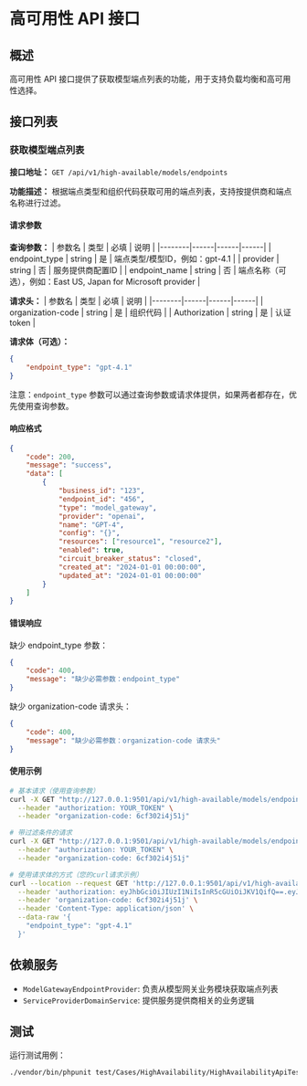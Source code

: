 # 高可用性 API 接口

## 概述

高可用性 API 接口提供了获取模型端点列表的功能，用于支持负载均衡和高可用性选择。

## 接口列表

### 获取模型端点列表

**接口地址：** `GET /api/v1/high-available/models/endpoints`

**功能描述：** 根据端点类型和组织代码获取可用的端点列表，支持按提供商和端点名称进行过滤。

#### 请求参数

**查询参数：**
| 参数名 | 类型 | 必填 | 说明 |
|--------|------|------|------|
| endpoint_type | string | 是 | 端点类型/模型ID，例如：gpt-4.1 |
| provider | string | 否 | 服务提供商配置ID |
| endpoint_name | string | 否 | 端点名称（可选），例如：East US, Japan for Microsoft provider |

**请求头：**
| 参数名 | 类型 | 必填 | 说明 |
|--------|------|------|------|
| organization-code | string | 是 | 组织代码 |
| Authorization | string | 是 | 认证token |

**请求体（可选）：**
```json
{
    "endpoint_type": "gpt-4.1"
}
```

注意：`endpoint_type` 参数可以通过查询参数或请求体提供，如果两者都存在，优先使用查询参数。

#### 响应格式

```json
{
    "code": 200,
    "message": "success",
    "data": [
        {
            "business_id": "123",
            "endpoint_id": "456",
            "type": "model_gateway",
            "provider": "openai",
            "name": "GPT-4",
            "config": "{}",
            "resources": ["resource1", "resource2"],
            "enabled": true,
            "circuit_breaker_status": "closed",
            "created_at": "2024-01-01 00:00:00",
            "updated_at": "2024-01-01 00:00:00"
        }
    ]
}
```

#### 错误响应

缺少 endpoint_type 参数：
```json
{
    "code": 400,
    "message": "缺少必需参数：endpoint_type"
}
```

缺少 organization-code 请求头：
```json
{
    "code": 400,
    "message": "缺少必需参数：organization-code 请求头"
}
```

#### 使用示例

```bash
# 基本请求（使用查询参数）
curl -X GET "http://127.0.0.1:9501/api/v1/high-available/models/endpoints?endpoint_type=gpt-4.1" \
  --header "authorization: YOUR_TOKEN" \
  --header "organization-code: 6cf302i4j51j"

# 带过滤条件的请求
curl -X GET "http://127.0.0.1:9501/api/v1/high-available/models/endpoints?endpoint_type=gpt-4.1&provider=openai&endpoint_name=us-east" \
  --header "authorization: YOUR_TOKEN" \
  --header "organization-code: 6cf302i4j51j"

# 使用请求体的方式（您的curl请求示例）
curl --location --request GET 'http://127.0.0.1:9501/api/v1/high-available/models/endpoints' \
  --header 'authorization: eyJhbGciOiJIUzI1NiIsInR5cGUiOiJKV1QifQ==.eyJpc3MiOjU5NTY5MzM5NjYxMTQ3MzQwOCwiZXhwIjoxNzQ3MTA3MTMzLCJzdWIiOiJKc29uIFdlYiBUb2tlbiIsImF1ZCI6bnVsbCwibmJmIjpudWxsLCJpYXQiOjE3NDcwMjA3MzMsImp0aSI6NzgwMzk1MjgwMzcyNDM2OTk0LCJjdXMiOnsiZGV2aWNlX2lkIjoiMjczZTE2NGZhMzA0YmVlYzNlNGQzNDZkOGNjOTlhZDdlOWQ1MjEwMDljZjc3MTk5MDdkOWVhN2RiNWZkMTE0ZCIsInRlbmFudF9pZCI6NTg4NDE3MjE1NzkxODkwNDMzfX0=.6c5438a4fc3e7dbf2683f1d15099b198f73346777a883c75cb3a92b549d1e1ec' \
  --header 'organization-code: 6cf302i4j51j' \
  --header 'Content-Type: application/json' \
  --data-raw '{
    "endpoint_type": "gpt-4.1"
  }'
```

## 依赖服务

- `ModelGatewayEndpointProvider`: 负责从模型网关业务模块获取端点列表
- `ServiceProviderDomainService`: 提供服务提供商相关的业务逻辑

## 测试

运行测试用例：

```bash
./vendor/bin/phpunit test/Cases/HighAvailability/HighAvailabilityApiTest.php
``` 